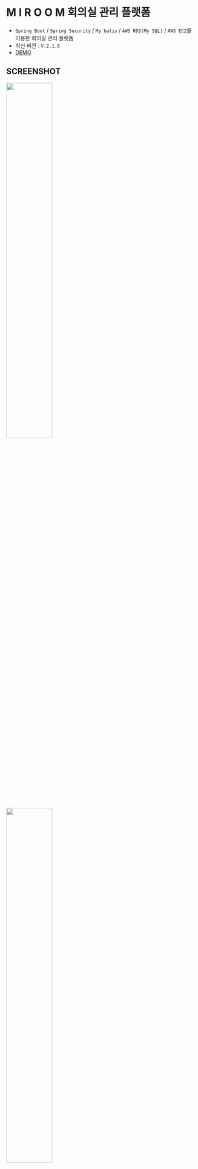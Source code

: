 # M I R O O M 회의실 관리 플랫폼
- `Spring Boot` / `Spring Security` / `My batis` / `AWS RDS(My SQL)` / `AWS EC2`를 이용한 회의실 관리 플랫폼
- 최신 버전 : `V.2.1.8` 
- [DEMO](http://kr.cafecremona.shop:8080/)
## SCREENSHOT
<p float="left">
  <img src="https://user-images.githubusercontent.com/45276804/96376066-c8c56880-11b7-11eb-8a3b-f63810f183dc.png" width="49%" style="margin-right:10px" />
  <img src="https://user-images.githubusercontent.com/45276804/96376100-ed214500-11b7-11eb-9fa6-97b839855b06.png" width="49%" style="margin-right:10px" />  
  <img src="https://user-images.githubusercontent.com/45276804/96376169-412c2980-11b8-11eb-96fd-64e85d5acf5c.png" width="49%" style="margin-right:10px" />
   <img src="https://user-images.githubusercontent.com/45276804/96376227-9f590c80-11b8-11eb-8e4f-d2551c4cb665.png" width="49%"/>
</p>
<p float="left">
  <img src="https://user-images.githubusercontent.com/45276804/96375943-1db4af00-11b7-11eb-89b3-c65f49cc132f.png" width="49%" style="margin-right:10px" />
  <img src="https://user-images.githubusercontent.com/45276804/96375952-27d6ad80-11b7-11eb-8335-36e1771d76db.png" width="49%" /> 
</p>
<p float="left">
  <img src="https://user-images.githubusercontent.com/45276804/96375956-302ee880-11b7-11eb-8f2b-f72ace8534ef.png" width="49%" style="margin-right:10px" />
  <img src="https://user-images.githubusercontent.com/45276804/96375971-4046c800-11b7-11eb-9470-1c236398e0a4.png" width="49%" /> 
</p>
<p float="left">
  <img src="https://user-images.githubusercontent.com/45276804/96375980-4dfc4d80-11b7-11eb-8d9f-65c708d2c8e3.png" width="49%" style="margin-right:10px" />
  <img src="https://user-images.githubusercontent.com/45276804/96375985-56548880-11b7-11eb-950f-d9c89c7606f4.png" width="49%" /> 
</p>

## 목표
- `세션` 기반 인증 with `Spring Security`
- `AWS EC2` 와 `AWS RDS`를 이용한 클라우드 서비스
- `회의실` 현황 조회 / 예약 관리 / 모니터링 
- `Spring` -> `Spring Boot` 마이그레이션
- Spring MVC 모델로 구현
## 개발환경

|     도구     |              버전               |
| :----------: | :-----------------------------: |
|    Spring    |    Spring Boot 2.3.4.RELEASE   |
|      OS      |            Mac OS X / Windows 10             |
|   개발 툴    | Intellij IDEA Ultimate 2020. 02 |
|     JDK      |             JDK 11               |
| 데이터베이스 |               AWS RDS (MySQL 8.0.20)                |
|   빌드 툴    |          Maven 2.5.1           |
|   패키지    |          WAR           |

## 의존성

- Spring Web
- Spring Security
- Spring Data JPA
- MySQL
- MyBatis
- Junit
- slf4j

## Done List
- AWS RDS 인스턴스 개설
- 로그인 및 세션 관리
- 로그인 핸들러
- 대시보드
- 회의실 현황
- 스케쥴러

## 실행방법
1. EC2 인스턴스에 `jdk 11`설치

2. EC2 인스턴스에 `git` 설치

3. `git clone repository`

4. `./mvnw clean package`

5. `target` 에서`nohup java -jar [빌드된 war 파일이름] &`

* Update 시 : ps -ef | grep java kill-9로 프로세스 종료

## 기여자
- 경북대학교 컴퓨터학부 산학프로젝트
- (주) 제이솔루션
- BootStrap Template `RUANGADMIN`
